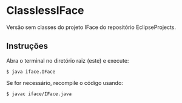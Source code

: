 # ClasslessIFace
Versão sem classes do projeto IFace do repositório EclipseProjects.

## Instruções
Abra o terminal no diretório raiz (este) e execute:

`$ java iface.IFace`

Se for necessário, recompile o código usando:

`$ javac iface/IFace.java`
